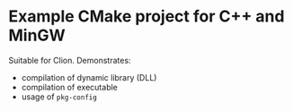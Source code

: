 # Example CMake project for C++ and MinGW

Suitable for Clion. Demonstrates:

* compilation of dynamic library (DLL)
* compilation of executable
* usage of `pkg-config`